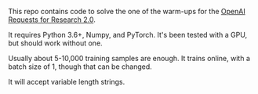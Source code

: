 This repo contains code to solve the one of the warm-ups for the [OpenAI
Requests for Research
2.0](https://blog.openai.com/requests-for-research-2/).

It requires Python 3.6+, Numpy, and PyTorch. It's been tested with a
GPU, but should work without one.

Usually about 5-10,000 training samples are enough. It trains online,
with a batch size of 1, though that can be changed.

It will accept variable length strings.

